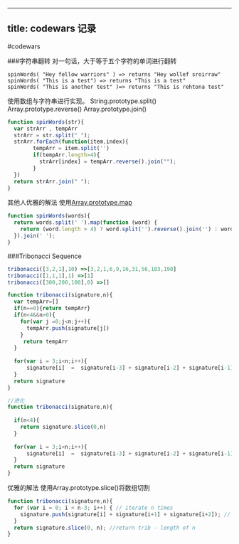 
---

title: codewars 记录
---
#codewars

###字符串翻转 
对一句话，大于等于五个字符的单词进行翻转
```
spinWords( "Hey fellow warriors" ) => returns "Hey wollef sroirraw" 
spinWords( "This is a test") => returns "This is a test" 
spinWords( "This is another test" )=> returns "This is rehtona test"
```
使用数组与字符串进行实现。
String.prototype.split()
Array.prototype.reverse()
Array.prototype.join()
```js
function spinWords(str){
  var strArr , tempArr
  strArr = str.split(" ");
  strArr.forEach(function(item,index){  
        tempArr = item.split('')
        if(tempArr.length>4){
          strArr[index] = tempArr.reverse().join("");
        }
  })
  return strArr.join(" ");
}
```
其他人优雅的解法 使用[Array.prototype.map](https://developer.mozilla.org/zh-CN/docs/Web/JavaScript/Reference/Global_Objects/Array/map)
```js
function spinWords(words){
  return words.split(' ').map(function (word) {
    return (word.length > 4) ? word.split('').reverse().join('') : word;
  }).join(' ');
}
```


###Tribonacci Sequence

```js
tribonacci([3,2,1],10) =>[3,2,1,6,9,16,31,56,103,190]
tribonacci([1,1,1],1) =>[1]
tribonacci([300,200,100],0) =>[]

function tribonacci(signature,n){
  var tempArr=[]
  if(n==0){return tempArr}
  if(n<4&&n>0){
    for(var j =0;j<n;j++){
      tempArr.push(signature[j])
    }
     return tempArr
  }
  
  for(var i = 3;i<n;i++){
      signature[i]  =  signature[i-3] + signature[i-2] + signature[i-1]  
  }
  return signature
}

//进化
function tribonacci(signature,n){
 
  if(n<4){
	return signature.slice(0,n)
  }
  
  for(var i = 3;i<n;i++){
      signature[i]  =  signature[i-3] + signature[i-2] + signature[i-1]  
  }
  return signature
}

```
优雅的解法 使用Array.prototype.slice()将数组切割
```js
function tribonacci(signature,n){  
  for (var i = 0; i < n-3; i++) { // iterate n times
    signature.push(signature[i] + signature[i+1] + signature[i+2]); // add last 3 array items and push to trib
  }
  return signature.slice(0, n); //return trib - length of n
}
```